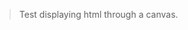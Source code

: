 > Test displaying html through a canvas.
<webui-side-by-side>
    <webui-flex column>
        <webui-input-message max-height="500" label="Enter HTML here" data-trigger="session-test-html" data-subscribe="session-test-html:value"></webui-input-text>
    </webui-flex>
    <webui-canvas theme="secondary" line-numbers max-height="500" alt-color="--color-info" data-subscribe="session-test-html:setFromText"></webui-canvas>
    <webui-canvas theme="white" max-height="500" data-subscribe="session-test-html:setFromText"></webui-canvas>
    <webui-canvas theme="black" max-height="500" data-subscribe="session-test-html:setFromText"></webui-canvas>
</webui-side-by-side>
